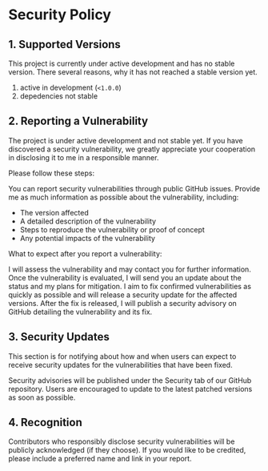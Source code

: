 # Security Policy

## 1. Supported Versions

This project is currently under active development and has no stable version.
There several reasons, why it has not reached a stable version yet.

1. active in development (`<1.0.0`)
2. depedencies not stable

## 2. Reporting a Vulnerability

The project is under active development and not stable yet. If you have discovered a security vulnerability, 
we greatly appreciate your cooperation in disclosing it to me in a responsible manner.

Please follow these steps:

You can report security vulnerabilities through public GitHub issues.
Provide me as much information as possible about the vulnerability, including:

- The version affected
- A detailed description of the vulnerability
- Steps to reproduce the vulnerability or proof of concept
- Any potential impacts of the vulnerability

What to expect after you report a vulnerability:

I will assess the vulnerability and may contact you for further information.
Once the vulnerability is evaluated, I will send you an update about the status and my plans for mitigation.
I aim to fix confirmed vulnerabilities as quickly as possible and will release a security update for the affected versions.
After the fix is released, I will publish a security advisory on GitHub detailing the vulnerability and its fix.


## 3. Security Updates

This section is for notifying about how and when users can expect to receive security updates for the vulnerabilities that have been fixed.

Security advisories will be published under the Security tab of our GitHub repository.
Users are encouraged to update to the latest patched versions as soon as possible.

## 4. Recognition

Contributors who responsibly disclose security vulnerabilities will be publicly acknowledged (if they choose). 
If you would like to be credited, please include a preferred name and link in your report.
